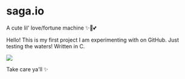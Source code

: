 # saga.io
A cute lil' love/fortune machine ✨🔮💕

Hello! This is my first project I am experimenting with on GitHub. Just testing the waters!
Written in C.

![](https://media.giphy.com/media/3orieSdZDhn7I6gViw/giphy.gif)

Take care ya'll ✨
